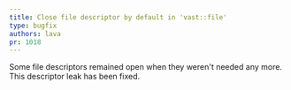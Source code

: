 ```yaml
---
title: Close file descriptor by default in 'vast::file'
type: bugfix
authors: lava
pr: 1018
---
```


Some file descriptors remained open when they weren't needed any more. This
descriptor leak has been fixed.
